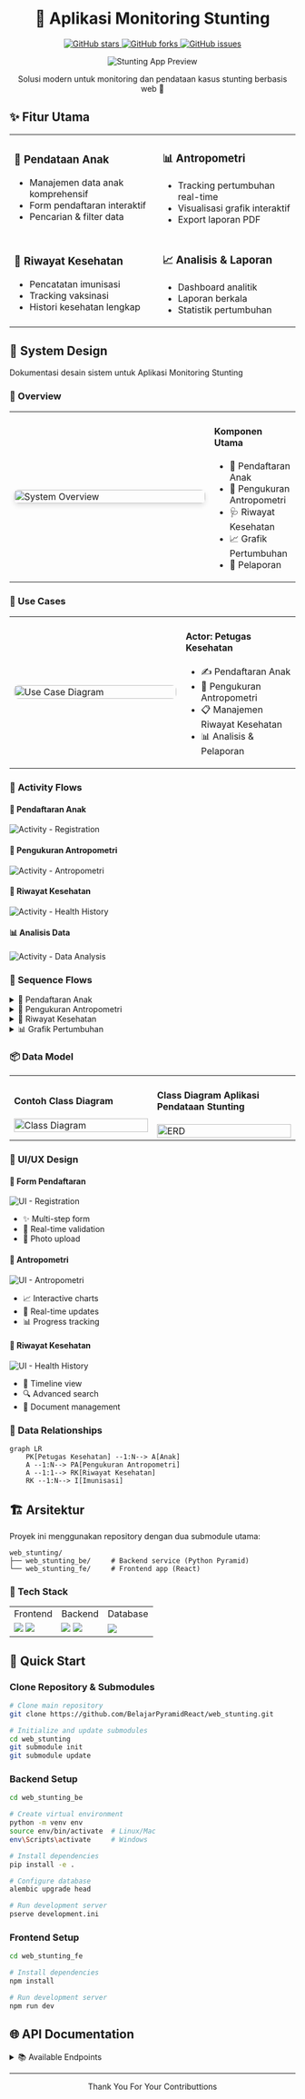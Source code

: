 <div align="center">
  <h1>🌱 Aplikasi Monitoring Stunting</h1>
  <p>
    <a href="https://github.com/BelajarPyramidReact/web_stunting/stargazers">
      <img alt="GitHub stars" src="https://img.shields.io/github/stars/BelajarPyramidReact/web_stunting?style=for-the-badge">
    </a>
    <a href="https://github.com/BelajarPyramidReact/web_stunting/network">
      <img alt="GitHub forks" src="https://img.shields.io/github/forks/BelajarPyramidReact/web_stunting?style=for-the-badge">
    </a>
    <a href="https://github.com/BelajarPyramidReact/web_stunting/issues">
      <img alt="GitHub issues" src="https://img.shields.io/github/issues/BelajarPyramidReact/web_stunting?style=for-the-badge">
    </a>
  </p>
  <div align="center">
  <img src="./assets/homepage.jpg" alt="Stunting App Preview">
</div>
  <p>Solusi modern untuk monitoring dan pendataan kasus stunting berbasis web 🚀</p>
</div>


## ✨ Fitur Utama

<table>
  <tr>
    <td>
      <h3>📝 Pendataan Anak</h3>
      <ul>
        <li>Manajemen data anak komprehensif</li>
        <li>Form pendaftaran interaktif</li>
        <li>Pencarian & filter data</li>
      </ul>
    </td>
    <td>
      <h3>📊 Antropometri</h3>
      <ul>
        <li>Tracking pertumbuhan real-time</li>
        <li>Visualisasi grafik interaktif</li>
        <li>Export laporan PDF</li>
      </ul>
    </td>
  </tr>
  <tr>
    <td>
      <h3>🏥 Riwayat Kesehatan</h3>
      <ul>
        <li>Pencatatan imunisasi</li>
        <li>Tracking vaksinasi</li>
        <li>Histori kesehatan lengkap</li>
      </ul>
    </td>
    <td>
      <h3>📈 Analisis & Laporan</h3>
      <ul>
        <li>Dashboard analitik</li>
        <li>Laporan berkala</li>
        <li>Statistik pertumbuhan</li>
      </ul>
    </td>
  </tr>
</table>

## 💫 System Design

Dokumentasi desain sistem untuk Aplikasi Monitoring Stunting

### 🎯 Overview

<table>
  <tr>
    <td width="70%">
      <img src="./assets/stunting_system_design.png" alt="System Overview" style="width:100%; border-radius: 8px; box-shadow: 0 4px 8px rgba(0,0,0,0.1);">
    </td>
    <td width="30%" valign="top">
      <h4>Komponen Utama</h4>
      <ul>
        <li>🧒 Pendaftaran Anak</li>
        <li>📏 Pengukuran Antropometri</li>
        <li>🩺 Riwayat Kesehatan</li>
        <li>📈 Grafik Pertumbuhan</li>
        <li>📝 Pelaporan</li>
      </ul>
    </td>
  </tr>
</table>

### 🔄 Use Cases

<table>
  <tr>
    <td width="60%">
      <img src="./assets/stunting_usecase.png" alt="Use Case Diagram" style="width:100%; border-radius: 8px;">
    </td>
    <td width="40%" valign="top">
      <h4>Actor: Petugas Kesehatan</h4>
      <ul>
        <li>✍️ Pendaftaran Anak</li>
        <li>📏 Pengukuran Antropometri</li>
        <li>📋 Manajemen Riwayat Kesehatan</li>
        <li>📊 Analisis & Pelaporan</li>
      </ul>
    </td>
  </tr>
</table>

### 🔄 Activity Flows

<div class="grid grid-cols-2 gap-4">
  <div class="flow-card">
    <h4>📝 Pendaftaran Anak</h4>
    <img src="./assets/stunting_activity_1.png" alt="Activity - Registration">
  </div>
  <div class="flow-card">
    <h4>📏 Pengukuran Antropometri</h4>
    <img src="./assets/stunting_activity_2.png" alt="Activity - Antropometri">
  </div>
  <div class="flow-card">
    <h4>🏥 Riwayat Kesehatan</h4>
    <img src="/assets/stunting_activity_3.png" alt="Activity - Health History">
  </div>
  <div class="flow-card">
    <h4>📊 Analisis Data</h4>
    <img src="/assets/stunting_activity_4.png" alt="Activity - Data Analysis">
  </div>
</div>

### 🔄 Sequence Flows

<details>
<summary>📝 Pendaftaran Anak</summary>
<img src="/assets/stunting_sequence_1.png" alt="Sequence - Registration">
</details>

<details>
<summary>📏 Pengukuran Antropometri</summary>
<img src="/assets/stunting_sequence_2.png" alt="Sequence - Antropometri">
</details>

<details>
<summary>🏥 Riwayat Kesehatan</summary>
<img src="/assets/stunting_sequence_3.png" alt="Sequence - Health">
</details>

<details>
<summary>📊 Grafik Pertumbuhan</summary>
<img src="/assets/stunting_sequence_4.png" alt="Sequence - Graph">
</details>

### 📦 Data Model

<table>
  <tr>
    <td width="50%">
      <h4>Contoh Class Diagram</h4>
      <img src="./assets/stunting_class_1.png" alt="Class Diagram" style="width:100%;">
    </td>
    <td width="50%">
      <h4>Class Diagram Aplikasi Pendataan Stunting</h4>
      <img src="./assets/stunting_class_2.png" alt="ERD" style="width:100%;">
    </td>
  </tr>
</table>

### 🎨 UI/UX Design

<div class="grid grid-cols-2 gap-4">
  
  <div class="design-card">
    <h4>📝 Form Pendaftaran</h4>
    <img src="./assets/stunting_wireframe_1.png" alt="UI - Registration">
    <ul>
      <li>✨ Multi-step form</li>
      <li>🔄 Real-time validation</li>
      <li>📸 Photo upload</li>
    </ul>
  </div>
  
  <div class="design-card">
    <h4>📏 Antropometri</h4>
    <img src="./assets/stunting_wireframe_2.png" alt="UI - Antropometri">
    <ul>
      <li>📈 Interactive charts</li>
      <li>🔄 Real-time updates</li>
      <li>📊 Progress tracking</li>
    </ul>
  </div>
  
  <div class="design-card">
    <h4>🏥 Riwayat Kesehatan</h4>
    <img src="./assets/stunting_wireframe_3.png" alt="UI - Health History">
    <ul>
      <li>📅 Timeline view</li>
      <li>🔍 Advanced search</li>
      <li>📑 Document management</li>
    </ul>
  </div>
</div>

### 🔗 Data Relationships

```mermaid
graph LR
    PK[Petugas Kesehatan] --1:N--> A[Anak]
    A --1:N--> PA[Pengukuran Antropometri]
    A --1:1--> RK[Riwayat Kesehatan]
    RK --1:N--> I[Imunisasi]
```

## 🏗️ Arsitektur

Proyek ini menggunakan repository dengan dua submodule utama:

```
web_stunting/
├── web_stunting_be/     # Backend service (Python Pyramid)
└── web_stunting_fe/     # Frontend app (React)
```

### 🔧 Tech Stack

<table>
  <tr>
    <td>Frontend</td>
    <td>Backend</td>
    <td>Database</td>
  </tr>
  <tr>
    <td>
      <img src="https://img.shields.io/badge/React-20232A?style=for-the-badge&logo=react&logoColor=61DAFB">
      <img src="https://img.shields.io/badge/Tailwind_CSS-38B2AC?style=for-the-badge&logo=tailwind-css&logoColor=white">
    </td>
    <td>
      <img src="https://img.shields.io/badge/Python-3776AB?style=for-the-badge&logo=python&logoColor=white">
      <img src="https://img.shields.io/badge/Pyramid-FFD43B?style=for-the-badge&logo=python&logoColor=darkgreen">
    </td>
    <td>
      <img src="https://img.shields.io/badge/PostgreSQL-316192?style=for-the-badge&logo=postgresql&logoColor=white">
    </td>
  </tr>
</table>

## 🚀 Quick Start

### Clone Repository & Submodules

```bash
# Clone main repository
git clone https://github.com/BelajarPyramidReact/web_stunting.git

# Initialize and update submodules
cd web_stunting
git submodule init
git submodule update
```

### Backend Setup

```bash
cd web_stunting_be

# Create virtual environment
python -m venv env
source env/bin/activate  # Linux/Mac
env\Scripts\activate     # Windows

# Install dependencies
pip install -e .

# Configure database
alembic upgrade head

# Run development server
pserve development.ini
```

### Frontend Setup

```bash
cd web_stunting_fe

# Install dependencies
npm install

# Run development server
npm run dev
```

## 🌐 API Documentation

<details>
<summary>📚 Available Endpoints</summary>

Untuk melihat koleksi lengkap JSON Postman, kunjungi [tautan ini](https://drive.google.com/file/d/1vwPRItBOWfLd9sPXDddndqM4LwjHuov_/view?usp=sharing).

</details>

---

<div align="center">
  Thank You For Your Contributtions
</div>